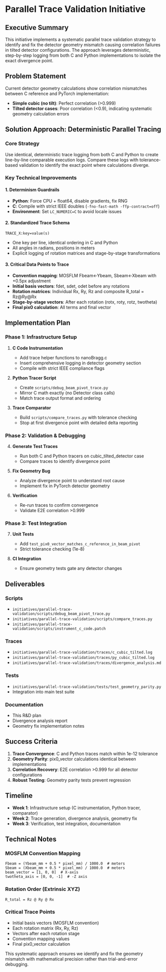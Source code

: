 # Parallel Trace Validation Initiative

## Executive Summary

This initiative implements a systematic parallel trace validation strategy to identify and fix the detector geometry mismatch causing correlation failures in tilted detector configurations. The approach leverages deterministic, step-by-step logging from both C and Python implementations to isolate the exact divergence point.

## Problem Statement

Current detector geometry calculations show correlation mismatches between C reference and PyTorch implementation:
- **Simple cubic (no tilt)**: Perfect correlation (>0.999)
- **Tilted detector cases**: Poor correlation (<0.9), indicating systematic geometry calculation errors

## Solution Approach: Deterministic Parallel Tracing

### Core Strategy
Use identical, deterministic trace logging from both C and Python to create line-by-line comparable execution logs. Compare these logs with tolerance-based validation to identify the exact point where calculations diverge.

### Key Technical Improvements

#### 1. Determinism Guardrails
- **Python**: Force CPU + float64, disable gradients, fix RNG
- **C**: Compile with strict IEEE doubles (`-fno-fast-math -ffp-contract=off`)
- **Environment**: Set `LC_NUMERIC=C` to avoid locale issues

#### 2. Standardized Trace Schema
```
TRACE_X:key=value(s)
```
- One key per line, identical ordering in C and Python
- All angles in radians, positions in meters
- Explicit logging of rotation matrices and stage-by-stage transformations

#### 3. Critical Data Points to Trace
- **Convention mapping**: MOSFLM Fbeam←Ybeam, Sbeam←Xbeam with +0.5px adjustment
- **Initial basis vectors**: fdet, sdet, odet before any rotations
- **Rotation matrices**: Individual Rx, Ry, Rz and composite R_total = Rz@Ry@Rx
- **Stage-by-stage vectors**: After each rotation (rotx, roty, rotz, twotheta)
- **Final pix0 calculation**: All terms and final vector

## Implementation Plan

### Phase 1: Infrastructure Setup
1. **C Code Instrumentation**
   - Add trace helper functions to nanoBragg.c
   - Insert comprehensive logging in detector geometry section
   - Compile with strict IEEE compliance flags

2. **Python Tracer Script**
   - Create `scripts/debug_beam_pivot_trace.py`
   - Mirror C math exactly (no Detector class calls)
   - Match trace output format and ordering

3. **Trace Comparator**
   - Build `scripts/compare_traces.py` with tolerance checking
   - Stop at first divergence point with detailed delta reporting

### Phase 2: Validation & Debugging
4. **Generate Test Traces**
   - Run both C and Python tracers on cubic_tilted_detector case
   - Compare traces to identify divergence point

5. **Fix Geometry Bug**
   - Analyze divergence point to understand root cause
   - Implement fix in PyTorch detector geometry

6. **Verification**
   - Re-run traces to confirm convergence
   - Validate E2E correlation >0.999

### Phase 3: Test Integration
7. **Unit Tests**
   - Add `test_pix0_vector_matches_c_reference_in_beam_pivot`
   - Strict tolerance checking (1e-8)

8. **CI Integration**
   - Ensure geometry tests gate any detector changes

## Deliverables

### Scripts
- `initiatives/parallel-trace-validation/scripts/debug_beam_pivot_trace.py`
- `initiatives/parallel-trace-validation/scripts/compare_traces.py`
- `initiatives/parallel-trace-validation/scripts/instrument_c_code.patch`

### Traces
- `initiatives/parallel-trace-validation/traces/c_cubic_tilted.log`
- `initiatives/parallel-trace-validation/traces/py_cubic_tilted.log`
- `initiatives/parallel-trace-validation/traces/divergence_analysis.md`

### Tests
- `initiatives/parallel-trace-validation/tests/test_geometry_parity.py`
- Integration into main test suite

### Documentation
- This R&D plan
- Divergence analysis report
- Geometry fix implementation notes

## Success Criteria

1. **Trace Convergence**: C and Python traces match within 1e-12 tolerance
2. **Geometry Parity**: pix0_vector calculations identical between implementations
3. **Correlation Recovery**: E2E correlation >0.999 for all detector configurations
4. **Robust Testing**: Geometry parity tests prevent regression

## Timeline

- **Week 1**: Infrastructure setup (C instrumentation, Python tracer, comparator)
- **Week 2**: Trace generation, divergence analysis, geometry fix
- **Week 3**: Verification, test integration, documentation

## Technical Notes

### MOSFLM Convention Mapping
```
Fbeam = (Ybeam_mm + 0.5 * pixel_mm) / 1000.0  # meters
Sbeam = (Xbeam_mm + 0.5 * pixel_mm) / 1000.0  # meters
beam_vector = [1, 0, 0]  # X-axis
twotheta_axis = [0, 0, -1]  # -Z axis
```

### Rotation Order (Extrinsic XYZ)
```
R_total = Rz @ Ry @ Rx
```

### Critical Trace Points
- Initial basis vectors (MOSFLM convention)
- Each rotation matrix (Rx, Ry, Rz)
- Vectors after each rotation stage
- Convention mapping values
- Final pix0_vector calculation

This systematic approach ensures we identify and fix the geometry mismatch with mathematical precision rather than trial-and-error debugging.